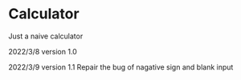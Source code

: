# Calculator
Just a naive calculator

2022/3/8  version 1.0


2022/3/9  version 1.1 
  Repair the bug of nagative sign and blank input
